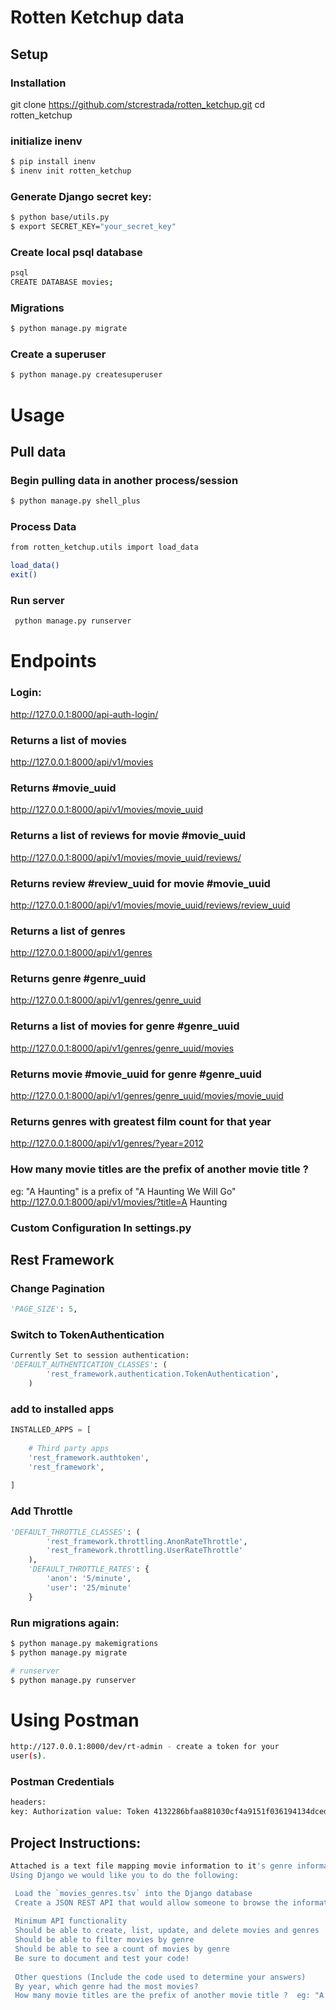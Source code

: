 # Rotten Ketchup data

## Setup
### Installation
git clone https://github.com/stcrestrada/rotten_ketchup.git
cd rotten_ketchup
    
### initialize inenv

```sh
$ pip install inenv
$ inenv init rotten_ketchup

```
    
### Generate Django secret key:

```sh
$ python base/utils.py
$ export SECRET_KEY="your_secret_key"
```


### Create local psql database
```sh
psql
CREATE DATABASE movies;
```

### Migrations

```sh
$ python manage.py migrate
```

### Create a superuser
```sh
$ python manage.py createsuperuser
```

# Usage

## Pull data
 
### Begin pulling data in another process/session

```sh
$ python manage.py shell_plus
```


### Process Data

```sh
from rotten_ketchup.utils import load_data

load_data()
exit()
```

### Run server

```sh
 python manage.py runserver
```

# Endpoints

### Login:
http://127.0.0.1:8000/api-auth-login/

### Returns a list of movies
http://127.0.0.1:8000/api/v1/movies

### Returns #movie_uuid
http://127.0.0.1:8000/api/v1/movies/movie_uuid

### Returns a list of reviews for movie #movie_uuid
http://127.0.0.1:8000/api/v1/movies/movie_uuid/reviews/

### Returns review #review_uuid for movie #movie_uuid
http://127.0.0.1:8000/api/v1/movies/movie_uuid/reviews/review_uuid

### Returns a list of genres
http://127.0.0.1:8000/api/v1/genres

### Returns genre #genre_uuid
http://127.0.0.1:8000/api/v1/genres/genre_uuid

### Returns a list of movies for genre #genre_uuid
http://127.0.0.1:8000/api/v1/genres/genre_uuid/movies

### Returns movie #movie_uuid for genre #genre_uuid
http://127.0.0.1:8000/api/v1/genres/genre_uuid/movies/movie_uuid

### Returns genres with greatest film count for that year
http://127.0.0.1:8000/api/v1/genres/?year=2012

### How many movie titles are the prefix of another movie title ?  
eg: "A Haunting" is a prefix of "A Haunting We Will Go"
http://127.0.0.1:8000/api/v1/movies/?title=A Haunting
 
                   

### Custom Configuration In settings.py
 
## Rest Framework 

     
### Change Pagination

```python
'PAGE_SIZE': 5,
```

### Switch to TokenAuthentication

```python
Currently Set to session authentication:
'DEFAULT_AUTHENTICATION_CLASSES': (
        'rest_framework.authentication.TokenAuthentication',
    )
```

### add to installed apps

```python
INSTALLED_APPS = [
   
    # Third party apps
    'rest_framework.authtoken',
    'rest_framework',
   
]
```

### Add Throttle

```python
'DEFAULT_THROTTLE_CLASSES': (
        'rest_framework.throttling.AnonRateThrottle',
        'rest_framework.throttling.UserRateThrottle'
    ),
    'DEFAULT_THROTTLE_RATES': {
        'anon': '5/minute',
        'user': '25/minute'
    }
```

### Run migrations again:

```sh
$ python manage.py makemigrations
$ python manage.py migrate

# runserver
$ python manage.py runserver
```
 
# Using Postman

```sh
http://127.0.0.1:8000/dev/rt-admin - create a token for your
user(s).
```

### Postman Credentials
```sh
headers: 
key: Authorization value: Token 4132286bfaa881030cf4a9151f036194134dced0
```
    
## Project Instructions:
```sh
Attached is a text file mapping movie information to it's genre information. 
Using Django we would like you to do the following:

 Load the `movies_genres.tsv` into the Django database
 Create a JSON REST API that would allow someone to browse the information
  
 Minimum API functionality
 Should be able to create, list, update, and delete movies and genres
 Should be able to filter movies by genre
 Should be able to see a count of movies by genre
 Be sure to document and test your code!
  
 Other questions (Include the code used to determine your answers)
 By year, which genre had the most movies?
 How many movie titles are the prefix of another movie title ?  eg: "A Haunting" is a prefix of "A Haunting We Will Go"


```

    